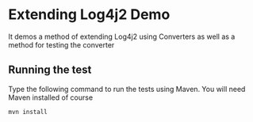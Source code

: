 # Extending Log4j2 Demo 

It demos a method of extending Log4j2 using Converters as well as a 
method for testing the converter

## Running the test
Type the following command to run the tests using Maven. 
You will need Maven installed of course
```
mvn install
```

